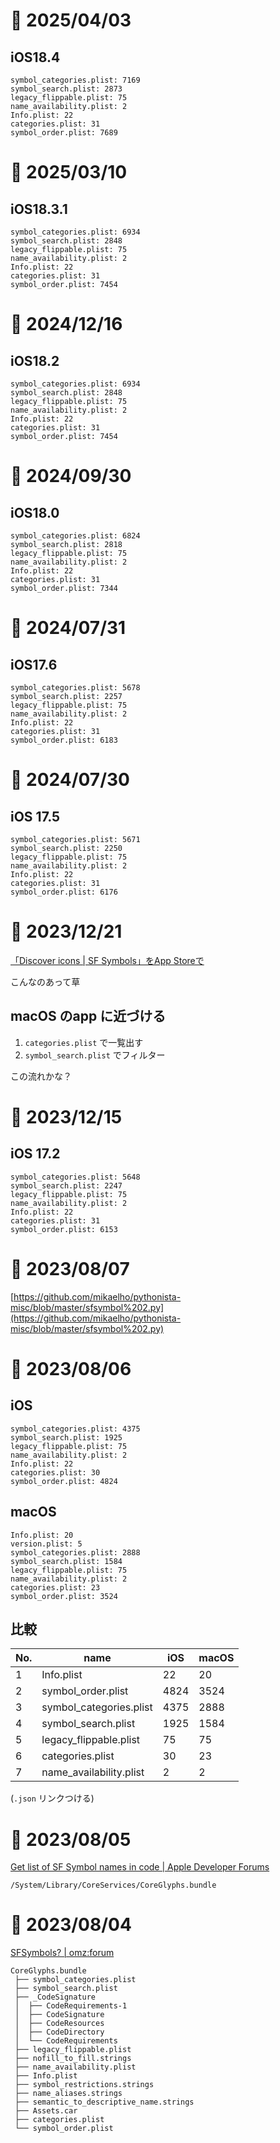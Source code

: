 # 📝 2025/04/03

## iOS18.4

```
symbol_categories.plist: 7169
symbol_search.plist: 2873
legacy_flippable.plist: 75
name_availability.plist: 2
Info.plist: 22
categories.plist: 31
symbol_order.plist: 7689

```

# 📝 2025/03/10

## iOS18.3.1

```
symbol_categories.plist: 6934
symbol_search.plist: 2848
legacy_flippable.plist: 75
name_availability.plist: 2
Info.plist: 22
categories.plist: 31
symbol_order.plist: 7454
```



# 📝 2024/12/16

## iOS18.2

```
symbol_categories.plist: 6934
symbol_search.plist: 2848
legacy_flippable.plist: 75
name_availability.plist: 2
Info.plist: 22
categories.plist: 31
symbol_order.plist: 7454
```



# 📝 2024/09/30

## iOS18.0

```
symbol_categories.plist: 6824
symbol_search.plist: 2818
legacy_flippable.plist: 75
name_availability.plist: 2
Info.plist: 22
categories.plist: 31
symbol_order.plist: 7344
```



# 📝 2024/07/31

## iOS17.6
```
symbol_categories.plist: 5678
symbol_search.plist: 2257
legacy_flippable.plist: 75
name_availability.plist: 2
Info.plist: 22
categories.plist: 31
symbol_order.plist: 6183

```

# 📝 2024/07/30

## iOS 17.5

```
symbol_categories.plist: 5671
symbol_search.plist: 2250
legacy_flippable.plist: 75
name_availability.plist: 2
Info.plist: 22
categories.plist: 31
symbol_order.plist: 6176
```


# 📝 2023/12/21

[「Discover icons | SF Symbols」をApp Storeで](https://apps.apple.com/jp/app/discover-icons-sf-symbols/id1612099568)

こんなのあって草

## macOS のapp に近づける

1. `categories.plist` で一覧出す
1. `symbol_search.plist` でフィルター

この流れかな？


# 📝 2023/12/15

## iOS 17.2
```
symbol_categories.plist: 5648
symbol_search.plist: 2247
legacy_flippable.plist: 75
name_availability.plist: 2
Info.plist: 22
categories.plist: 31
symbol_order.plist: 6153

```



# 📝 2023/08/07

[https://github.com/mikaelho/pythonista-misc/blob/master/sfsymbol%202.py](https://github.com/mikaelho/pythonista-misc/blob/master/sfsymbol%202.py)

# 📝 2023/08/06


## iOS
```
symbol_categories.plist: 4375
symbol_search.plist: 1925
legacy_flippable.plist: 75
name_availability.plist: 2
Info.plist: 22
categories.plist: 30
symbol_order.plist: 4824

```

## macOS

```
Info.plist: 20
version.plist: 5
symbol_categories.plist: 2888
symbol_search.plist: 1584
legacy_flippable.plist: 75
name_availability.plist: 2
categories.plist: 23
symbol_order.plist: 3524
```

## 比較


| No. | name | iOS | macOS |
| ---- | ---- | ---- | ---- |
| 1 | Info.plist | 22 | 20 |
| 2 | symbol_order.plist | 4824 | 3524 |
| 3 | symbol_categories.plist | 4375 | 2888 |
| 4 | symbol_search.plist | 1925 | 1584 |
| 5 | legacy_flippable.plist | 75 | 75 |
| 6 | categories.plist | 30 | 23 |
| 7 | name_availability.plist | 2 | 2 |

(`.json` リンクつける)

# 📝 2023/08/05

[Get list of SF Symbol names in code | Apple Developer Forums](https://developer.apple.com/forums/thread/695321)

```
/System/Library/CoreServices/CoreGlyphs.bundle
```






# 📝 2023/08/04


[SFSymbols? | omz:forum](https://forum.omz-software.com/topic/6002/sfsymbols/37)

```
CoreGlyphs.bundle
 ├── symbol_categories.plist
 ├── symbol_search.plist
 ├── _CodeSignature
 │	├── CodeRequirements-1
 │	├── CodeSignature
 │	├── CodeResources
 │	├── CodeDirectory
 │	└── CodeRequirements
 ├── legacy_flippable.plist
 ├── nofill_to_fill.strings
 ├── name_availability.plist
 ├── Info.plist
 ├── symbol_restrictions.strings
 ├── name_aliases.strings
 ├── semantic_to_descriptive_name.strings
 ├── Assets.car
 ├── categories.plist
 └── symbol_order.plist


```
